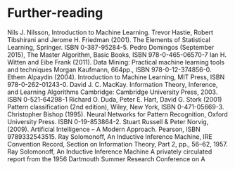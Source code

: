 # Further-reading
Nils J. Nilsson, Introduction to Machine Learning. Trevor Hastie, Robert Tibshirani and Jerome H. Friedman (2001). The Elements of Statistical Learning, Springer. ISBN 0-387-95284-5. Pedro Domingos (September 2015), The Master Algorithm, Basic Books, ISBN 978-0-465-06570-7 Ian H. Witten and Eibe Frank (2011). Data Mining: Practical machine learning tools and techniques Morgan Kaufmann, 664pp., ISBN 978-0-12-374856-0. Ethem Alpaydin (2004). Introduction to Machine Learning, MIT Press, ISBN 978-0-262-01243-0. David J. C. MacKay. Information Theory, Inference, and Learning Algorithms Cambridge: Cambridge University Press, 2003. ISBN 0-521-64298-1 Richard O. Duda, Peter E. Hart, David G. Stork (2001) Pattern classification (2nd edition), Wiley, New York, ISBN 0-471-05669-3. Christopher Bishop (1995). Neural Networks for Pattern Recognition, Oxford University Press. ISBN 0-19-853864-2. Stuart Russell &amp; Peter Norvig, (2009). Artificial Intelligence – A Modern Approach. Pearson, ISBN 9789332543515. Ray Solomonoff, An Inductive Inference Machine, IRE Convention Record, Section on Information Theory, Part 2, pp., 56–62, 1957. Ray Solomonoff, An Inductive Inference Machine A privately circulated report from the 1956 Dartmouth Summer Research Conference on A
